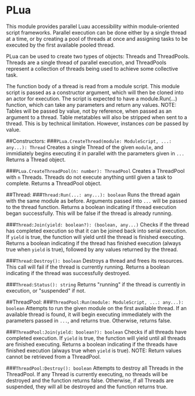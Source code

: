 # PLua
This module provides parallel Luau accessibility within module-oriented script frameworks.
Parallel execution can be done either by a single thread at a time, or by creating a pool of threads at once and
assigning tasks to be executed by the first available pooled thread.

PLua can be used to create two types of objects: Threads and ThreadPools.
Threads are a single thread of parallel execution, and ThreadPools represent a collection of threads being used
to achieve some collective task.

The function body of a thread is read from a module script. This module script is passed as a constructor argument,
which will then be cloned into an actor for execution. The script is expected to have a module.Run(...) function, which
can take any parameters and return any values. NOTE: Tables will be passed by value, not by reference, when passed as an
argument to a thread. Table metatables will also be stripped when sent to a thread. This is by technical limitation.
However, instances *can* be passed by value.

##Constructors:
###`PLua.CreateThread(module: ModuleScript, ...: any...): Thread`
Creates a single Thread of the given `module`, and immidiately begins executing it in parallel with the parameters given in `...`
Returns a Thread object.

###`PLua.CreateThreadPool(n: number): ThreadPool`
Creates a ThreadPool with `n` Threads. Threads do not execute anything until given a task to complete.
Returns a ThreadPool object.

##Thread:
###`Thread:Run(...: any...): boolean`
Runs the thread again with the same module as before. Arguments passed into `...` will be passed to the thread function.
Returns a boolean indicating if thread execution began successfully. This will be false if the thread is already running.

###`Thread:Join(yield: boolean?): (boolean, any...)`
Checks if the thread has completed execution so that it can be joined back into serial execution. If `yield` is true, the function
will yield until the thread is finished executing.
Returns a boolean indicating if the thread has finished execution (always true when `yield` is true), followed by any values
returned by the thread.

###`Thread:Destroy(): boolean`
Destroys a thread and frees its resources. This call will fail if the thread is currently running.
Returns a boolean indicating if the thread was successfully destroyed.

###`Thread:Status(): string`
Returns "running" if the thread is currently in execution, or "suspended" if not.

##ThreadPool:
###`ThreadPool:Run(module: ModuleScript, ...: any...): boolean`
Attempts to run the given module on the first available thread.
If an available thread is found, it will begin executing immediately with the parameters passed in `...`, and returns true.
Otherwise, returns false.

###`ThreadPool:Join(yield: boolean?): boolean`
Checks if all threads have completed execution. If `yield` is true, the function will yield until all threads are finished executing.
Returns a boolean indicating if the threads have finished execution (always true when `yield` is true). NOTE: Return values cannot
be retrieved from a ThreadPool.

###`ThreadPool:Destroy(): boolean`
Attempts to destroy all Threads in the ThreadPool. If any Thread is currently executing, no threads will be destroyed and the function returns false.
Otherwise, if all Threads are suspended, they will all be destroyed and the function returns true.

